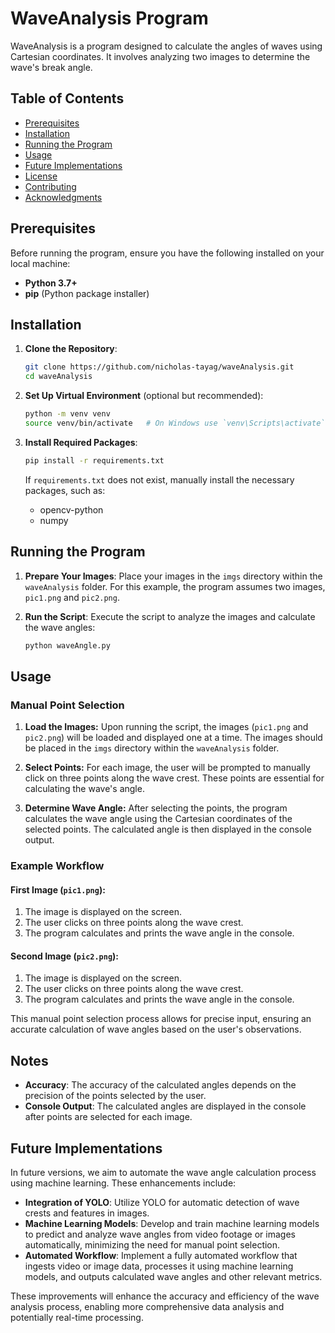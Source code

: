 # WaveAnalysis Program

WaveAnalysis is a program designed to calculate the angles of waves using Cartesian coordinates. It involves analyzing two images to determine the wave's break angle.

## Table of Contents
- [Prerequisites](#prerequisites)
- [Installation](#installation)
- [Running the Program](#running-the-program)
- [Usage](#usage)
- [Future Implementations](#future-implementations)
- [License](#license)
- [Contributing](#contributing)
- [Acknowledgments](#acknowledgments)

## Prerequisites

Before running the program, ensure you have the following installed on your local machine:

- **Python 3.7+**
- **pip** (Python package installer)

## Installation

1. **Clone the Repository**:
    ```bash
    git clone https://github.com/nicholas-tayag/waveAnalysis.git
    cd waveAnalysis
    ```

2. **Set Up Virtual Environment** (optional but recommended):
    ```bash
    python -m venv venv
    source venv/bin/activate   # On Windows use `venv\Scripts\activate`
    ```

3. **Install Required Packages**:
    ```bash
    pip install -r requirements.txt
    ```

   If `requirements.txt` does not exist, manually install the necessary packages, such as:
   - opencv-python
   - numpy

## Running the Program

1. **Prepare Your Images**:
   Place your images in the `imgs` directory within the `waveAnalysis` folder. For this example, the program assumes two images, `pic1.png` and `pic2.png`.

2. **Run the Script**:
   Execute the script to analyze the images and calculate the wave angles:
   ```bash
   python waveAngle.py

## Usage 
### Manual Point Selection

1. **Load the Images:**
    Upon running the script, the images (`pic1.png` and `pic2.png`) will be loaded and displayed one at a time. The images should be placed in the `imgs` directory within the `waveAnalysis` folder.

2. **Select Points:**
    For each image, the user will be prompted to manually click on three points along the wave crest. These points are essential for calculating the wave's angle.

3. **Determine Wave Angle:**
After selecting the points, the program calculates the wave angle using the Cartesian coordinates of the selected points. The calculated angle is then displayed in the console output.

### Example Workflow

#### First Image (`pic1.png`):
1. The image is displayed on the screen.
2. The user clicks on three points along the wave crest.
3. The program calculates and prints the wave angle in the console.

#### Second Image (`pic2.png`):
1. The image is displayed on the screen.
2. The user clicks on three points along the wave crest.
3. The program calculates and prints the wave angle in the console.

This manual point selection process allows for precise input, ensuring an accurate calculation of wave angles based on the user's observations.

## Notes
- **Accuracy**: The accuracy of the calculated angles depends on the precision of the points selected by the user.
- **Console Output**: The calculated angles are displayed in the console after points are selected for each image.

## Future Implementations

In future versions, we aim to automate the wave angle calculation process using machine learning. These enhancements include:

- **Integration of YOLO**: Utilize YOLO for automatic detection of wave crests and features in images.
- **Machine Learning Models**: Develop and train machine learning models to predict and analyze wave angles from video footage or images automatically, minimizing the need for manual point selection.
- **Automated Workflow**: Implement a fully automated workflow that ingests video or image data, processes it using machine learning models, and outputs calculated wave angles and other relevant metrics.

These improvements will enhance the accuracy and efficiency of the wave analysis process, enabling more comprehensive data analysis and potentially real-time processing.

